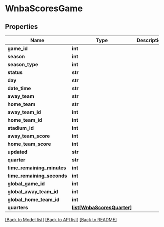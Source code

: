 # WnbaScoresGame

## Properties
Name | Type | Description | Notes
------------ | ------------- | ------------- | -------------
**game_id** | **int** |  | [optional] 
**season** | **int** |  | [optional] 
**season_type** | **int** |  | [optional] 
**status** | **str** |  | [optional] 
**day** | **str** |  | [optional] 
**date_time** | **str** |  | [optional] 
**away_team** | **str** |  | [optional] 
**home_team** | **str** |  | [optional] 
**away_team_id** | **int** |  | [optional] 
**home_team_id** | **int** |  | [optional] 
**stadium_id** | **int** |  | [optional] 
**away_team_score** | **int** |  | [optional] 
**home_team_score** | **int** |  | [optional] 
**updated** | **str** |  | [optional] 
**quarter** | **str** |  | [optional] 
**time_remaining_minutes** | **int** |  | [optional] 
**time_remaining_seconds** | **int** |  | [optional] 
**global_game_id** | **int** |  | [optional] 
**global_away_team_id** | **int** |  | [optional] 
**global_home_team_id** | **int** |  | [optional] 
**quarters** | [**list[WnbaScoresQuarter]**](WnbaScoresQuarter.md) |  | [optional] 

[[Back to Model list]](../README.md#documentation-for-models) [[Back to API list]](../README.md#documentation-for-api-endpoints) [[Back to README]](../README.md)


